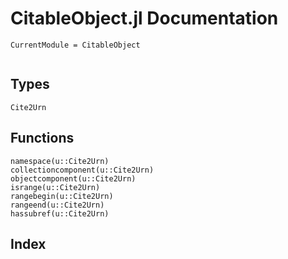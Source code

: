 # CitableObject.jl Documentation
```@meta
CurrentModule = CitableObject
```
```@contents
```
## Types
```@docs
Cite2Urn
```
## Functions
```@docs
namespace(u::Cite2Urn)
collectioncomponent(u::Cite2Urn)
objectcomponent(u::Cite2Urn)
isrange(u::Cite2Urn)
rangebegin(u::Cite2Urn)
rangeend(u::Cite2Urn)
hassubref(u::Cite2Urn)
```
## Index
```@index
```
